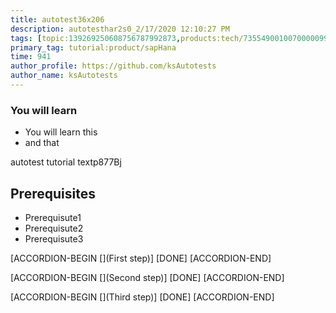 ```yaml
---
title: autotest36x206
description: autotesthar2s0_2/17/2020 12:10:27 PM
tags: [topic:139269250608756787992873,products:tech/73554900100700000996,tutorial:experience/advanced]
primary_tag: tutorial:product/sapHana
time: 941
author_profile: https://github.com/ksAutotests
author_name: ksAutotests
---
```

### You will learn
- You will learn this
- and that

autotest tutorial textp877Bj

## Prerequisites
- Prerequisute1
- Prerequisute2
- Prerequisute3

[ACCORDION-BEGIN [](First step)]
[DONE]
[ACCORDION-END]

[ACCORDION-BEGIN [](Second step)]
[DONE]
[ACCORDION-END]

[ACCORDION-BEGIN [](Third step)]
[DONE]
[ACCORDION-END]


